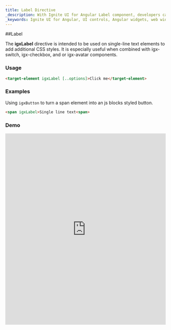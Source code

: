 ```yaml
---
title: Label Directive
_description: With Ignite UI for Angular Label component, developers can create single-line text elements to add additional CSS styles and integrate with other controls. 
_keywords: Ignite UI for Angular, UI controls, Angular widgets, web widgets, UI widgets, Angular, Native Angular Components Suite, Native Angular Controls, Native Angular Components Library, Angular Label components, Angular Label controls
---
```


##Label

The **igxLabel** directive is intended to be used on single-line text elements to add additional CSS styles. It is especially useful when combined with igx-switch, igx-checkbox, and or igx-avatar components. 

### Usage
```html
<target-element igxLabel [..options]>Click me</target-element>
```
### Examples

Using `igxButton` to turn a span element into an js blocks styled button.
```html
<span igxLabel>Single line text<span>
```

### Demo
<div class="sample-container" style="height:600px">
<iframe src='https://embed.plnkr.co/mHKDmEKTUxwNpTDjaNfe/?show=preview&sidebar=false' width="100%" height="100%" seamless frameBorder="0"></inframe>
</div>